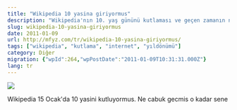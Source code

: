 ```yaml
---
title: "Wikipedia 10 yasina giriyormus"
description: "Wikipedia'nın 10. yaş gününü kutlaması ve geçen zamanın ne kadar hızlı aktığı üzerine kısa bir yazı."
slug: wikipedia-10-yasina-giriyormus
date: 2011-01-09
url: http://mfyz.com/tr/wikipedia-10-yasina-giriyormus/
tags: ["wikipedia", "kutlama", "internet", "yıldönümü"]
category: Diğer
migration: {"wpId":264,"wpPostDate":"2011-01-09T10:31:31.000Z"}
lang: tr
---
```


![](/images/archive/tr/2011/01/120px-10-love_cmyk_uruguay_1.png)

Wikipedia 15 Ocak'da 10 yasini kutluyormus. Ne cabuk gecmis o kadar sene